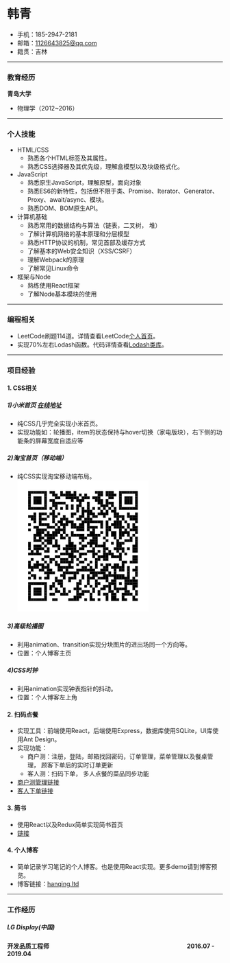 # 韩青
- 手机：185-2947-2181 
- 邮箱：1126643825@qq.com 
- 籍贯：吉林



---

### 教育经历
**青岛大学** 
- 物理学（2012~2016）

---

### 个人技能
- HTML/CSS
   - 熟悉各个HTML标签及其属性。
   - 熟悉CSS选择器及其优先级，理解盒模型以及块级格式化。
- JavaScript
   - 熟悉原生JavaScript，理解原型，面向对象
   - 熟悉ES6的新特性，包括但不限于类、Promise、Iterator、Generator、Proxy、await/async、模块。
   - 熟悉DOM、BOM原生API。
- 计算机基础
   - 熟悉常用的数据结构与算法（链表，二叉树， 堆）
   - 了解计算机网络的基本原理和分层模型
   - 熟悉HTTP协议的机制，常见首部及缓存方式
   - 了解基本的Web安全知识（XSS/CSRF）
   - 理解Webpack的原理
   - 了解常见Linux命令
- 框架与Node
   - 熟练使用React框架
   - 了解Node基本模块的使用
   
   
---
### 编程相关
- LeetCode刷题114道。详情查看LeetCode[个人首页](https://leetcode.com/hanqing0328)。
- 实现70%左右Lodash函数。代码详情查看[Lodash类库](
https://github.com/hanqing0328/hanqing0328.github.io/blob/master/miao/lodash/)。

---
### 项目经验

#### 1. CSS相关 
##### 1)小米首页 [在线地址](https://hanqing0328.github.io/miao/xiaomi.html)
- 纯CSS几乎完全实现小米首页。
- 实现功能如：轮播图，item的状态保持与hover切换（家电版块），右下侧的功能条的屏幕宽度自适应等


##### 2)淘宝首页（移动端）
- 纯CSS实现淘宝移动端布局。<br>
![taobao](./taobao.png)

##### 3)高级轮播图
- 利用animation、transition实现分块图片的进出场同一个方向等。
- 位置：个人博客主页

##### 4)CSS时钟
- 利用animation实现钟表指针的抖动。
- 位置：个人博客左上角


#### 2. 扫码点餐
- 实现工具：前端使用React，后端使用Express，数据库使用SQLite，UI库使用Ant Design。
- 实现功能：
   - 商户测：注册，登陆，邮箱找回密码，订单管理，菜单管理以及餐桌管理， 顾客下单后的实时订单更新
   - 客人测：扫码下单， 多人点餐的菜品同步功能
- [商户测管理链接](http://rs.hanqing.ltd/#/login)
- [客人下单链接](http://rs.hanqing.ltd/#/landing/r/1/d/1)

#### 3. 简书 
- 使用React以及Redux简单实现简书首页
- [链接](http://js.hanqing.ltd/)

#### 4. 个人博客 
- 简单记录学习笔记的个人博客。也是使用React实现。更多demo请到博客预览。
- 博客链接：[hanqing.ltd](http://hanqing.ltd/)



---
### 工作经历
##### LG Display(中国)
**开发品质工程师**　　　　　　　　　　　　　　　　　　　　　　　**2016.07 - 2019.04**


